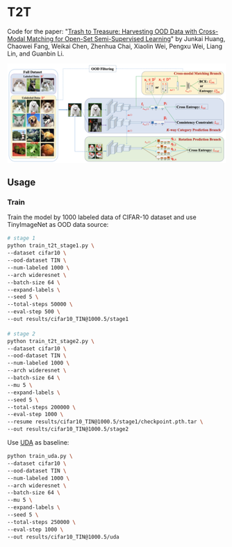 # T2T
Code for the paper: "[Trash to Treasure: Harvesting OOD Data with Cross-Modal Matching for Open-Set Semi-Supervised Learning](https://arxiv.org/abs/2108.05617)" by Junkai Huang, Chaowei Fang, Weikai Chen, Zhenhua Chai, Xiaolin Wei, Pengxu Wei, Liang Lin, and Guanbin Li.

![T2T Pipeline](assets/pipeline.png)

## Usage
### Train
Train the model by 1000 labeled data of CIFAR-10 dataset and use TinyImageNet as OOD data source:
```bash
# stage 1
python train_t2t_stage1.py \
--dataset cifar10 \
--ood-dataset TIN \
--num-labeled 1000 \
--arch wideresnet \
--batch-size 64 \
--expand-labels \
--seed 5 \
--total-steps 50000 \
--eval-step 500 \
--out results/cifar10_TIN@1000.5/stage1

# stage 2
python train_t2t_stage2.py \
--dataset cifar10 \
--ood-dataset TIN \
--num-labeled 1000 \
--arch wideresnet \
--batch-size 64 \
--mu 5 \
--expand-labels \
--seed 5 \
--total-steps 200000 \
--eval-step 1000 \
--resume results/cifar10_TIN@1000.5/stage1/checkpoint.pth.tar \
--out results/cifar10_TIN@1000.5/stage2
```

Use [UDA](https://proceedings.neurips.cc/paper/2020/file/44feb0096faa8326192570788b38c1d1-Paper.pdf) as baseline:
```bash
python train_uda.py \
--dataset cifar10 \
--ood-dataset TIN \
--num-labeled 1000 \
--arch wideresnet \
--batch-size 64 \
--mu 5 \
--expand-labels \
--seed 5 \
--total-steps 250000 \
--eval-step 1000 \
--out results/cifar10_TIN@1000.5/uda
```
